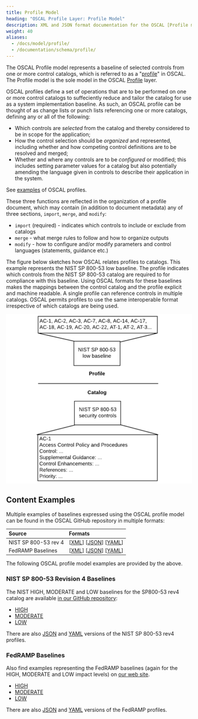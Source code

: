```yaml
---
title: Profile Model
heading: "OSCAL Profile Layer: Profile Model"
description: XML and JSON format documentation for the OSCAL [Profile model](.), which is the sole model in the OSCAL [Profile](../) layer. These formats model a [control baseline](/learnmore/architecture/profile/).
weight: 40
aliases:
  - /docs/model/profile/
  - /documentation/schema/profile/
---
```


The OSCAL Profile model represents a baseline of selected controls from one or more control catalogs, which is referred to as a "[profile](/learnmore/architecture/profile/)" in OSCAL. The Profile model is the sole model in the OSCAL [Profile](../) layer.

OSCAL profiles define a set of operations that are to be performed on one or more control catalogs to suffeciently reduce and tailor the catalog for use as a system implementation baseline. As such, an OSCAL profile can be thought of as change lists or punch lists referencing one or more catalogs, defining any or all of the following:

* Which controls are *selected* from the catalog and thereby considered to be in scope for the application;
* How the control selection should be *organized* and represented, including whether and how competing control definitions are to be resolved and merged;
* Whether and where any controls are to be *configured* or modified; this includes setting parameter values for a catalog but also potentially amending the language given in controls to describe their application in the system.

See [examples](#content-examples) of OSCAL profiles.

These three functions are reflected in the organization of a profile document, which may contain (in addition to document metadata) any of three sections, `import`, `merge`, and `modify`:

* `import` (required) - indicates which controls to include or exclude from catalogs
* `merge` - what merge rules to follow and how to organize outputs
* `modify` - how to configure and/or modify parameters and control languages (statements, guidance etc.)

The figure below sketches how OSCAL relates profiles to catalogs. This example represents the NIST SP 800-53 low baseline. The profile indicates which controls from the NIST SP 800-53 catalog are required to for compliance with this baseline. Using OSCAL formats for these baselines makes the mappings between the control catalog and the profile explicit and machine readable. A single profile can reference controls in multiple catalogs. OSCAL permits profiles to use the same interoperable format irrespective of which catalogs are being used.

![profile-catalog-mapping](profile-catalog-mapping-trivial-example.png)

## Content Examples

Multiple examples of baselines expressed using the OSCAL profile model can be found in the OSCAL GitHub repository in multiple formats:

| Source | Formats |
|:---|:---|
| NIST SP 800-53 rev 4 | \[[XML](https://github.com/usnistgov/OSCAL/blob/master/content/nist.gov/SP800-53/rev4/xml/)\] \[[JSON](https://github.com/usnistgov/OSCAL/blob/master/content/nist.gov/SP800-53/rev4/json/)\] \[[YAML](https://github.com/usnistgov/OSCAL/blob/master/content/nist.gov/SP800-53/rev4/yaml/)\]
| FedRAMP Baselines | \[[XML](https://github.com/usnistgov/OSCAL/blob/master/content/fedramp.gov/xml/)\] \[[JSON](https://github.com/usnistgov/OSCAL/blob/master/content/fedramp.gov/json/)\] \[[YAML](https://github.com/usnistgov/OSCAL/blob/master/content/fedramp.gov/yaml/)\]

The following OSCAL profile model examples are provided by the above.

### NIST SP 800-53 Revision 4 Baselines

The NIST HIGH, MODERATE and LOW baselines for the SP800-53 rev4 catalog are available [in our GitHub repository](https://github.com/usnistgov/OSCAL/tree/master/content/nist.gov/SP800-53/rev4):

* [HIGH](https://github.com/usnistgov/OSCAL/blob/master/content/nist.gov/SP800-53/rev4/xml/NIST_SP-800-53_rev4_HIGH-baseline_profile.xml)
* [MODERATE](https://github.com/usnistgov/OSCAL/blob/master/content/nist.gov/SP800-53/rev4/xml/NIST_SP-800-53_rev4_MODERATE-baseline_profile.xml)
* [LOW](https://github.com/usnistgov/OSCAL/blob/master/content/nist.gov/SP800-53/rev4/xml/NIST_SP-800-53_rev4_LOW-baseline_profile.xml)

There are also [JSON](https://github.com/usnistgov/OSCAL/blob/master/content/nist.gov/SP800-53/rev4/json) and [YAML](https://github.com/usnistgov/OSCAL/blob/master/content/nist.gov/SP800-53/rev4/yaml) versions of the NIST SP 800-53 rev4 profiles.

### FedRAMP Baselines

Also find examples representing the FedRAMP baselines (again for the HIGH, MODERATE and LOW impact levels) on [our web site](https://github.com/usnistgov/OSCAL/tree/master/content/fedramp.gov).

* [HIGH](https://github.com/usnistgov/OSCAL/blob/master/content/fedramp.gov/xml/FedRAMP_HIGH-baseline_profile.xml)
* [MODERATE](https://github.com/usnistgov/OSCAL/blob/master/content/fedramp.gov/xml/FedRAMP_MODERATE-baseline_profile.xml)
* [LOW](https://github.com/usnistgov/OSCAL/blob/master/content/fedramp.gov/xml/FedRAMP_LOW-baseline_profile.xml)

There are also [JSON](https://github.com/usnistgov/OSCAL/blob/master/content/fedramp.gov/json) and [YAML](https://github.com/usnistgov/OSCAL/blob/master/content/fedramp.gov/yaml) versions of the FedRAMP profiles.

